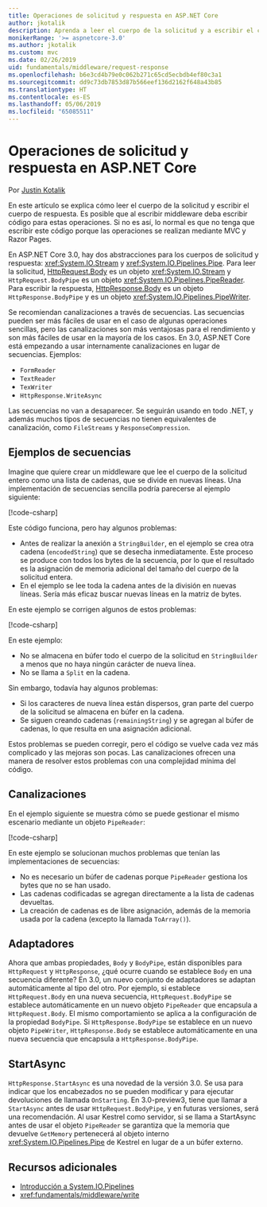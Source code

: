 ```yaml
---
title: Operaciones de solicitud y respuesta en ASP.NET Core
author: jkotalik
description: Aprenda a leer el cuerpo de la solicitud y a escribir el cuerpo de respuesta en ASP.NET Core.
monikerRange: '>= aspnetcore-3.0'
ms.author: jkotalik
ms.custom: mvc
ms.date: 02/26/2019
uid: fundamentals/middleware/request-response
ms.openlocfilehash: b6e3cd4b79e0c062b271c65cd5ecbdb4ef80c3a1
ms.sourcegitcommit: dd9c73db7853d87b566eef136d2162f648a43b85
ms.translationtype: HT
ms.contentlocale: es-ES
ms.lasthandoff: 05/06/2019
ms.locfileid: "65085511"
---
```

# <a name="request-and-response-operations-in-aspnet-core"></a>Operaciones de solicitud y respuesta en ASP.NET Core

Por [Justin Kotalik](https://github.com/jkotalik)

En este artículo se explica cómo leer el cuerpo de la solicitud y escribir el cuerpo de respuesta. Es posible que al escribir middleware deba escribir código para estas operaciones. Si no es así, lo normal es que no tenga que escribir este código porque las operaciones se realizan mediante MVC y Razor Pages.

En ASP.NET Core 3.0, hay dos abstracciones para los cuerpos de solicitud y respuesta: <xref:System.IO.Stream> y <xref:System.IO.Pipelines.Pipe>. Para leer la solicitud, [HttpRequest.Body](xref:Microsoft.AspNetCore.Http.HttpRequest.Body) es un objeto <xref:System.IO.Stream> y `HttpRequest.BodyPipe` es un objeto <xref:System.IO.Pipelines.PipeReader>. Para escribir la respuesta, [HttpResponse.Body](xref:Microsoft.AspNetCore.Http.HttpResponse.Body) es un objeto `HttpResponse.BodyPipe` y es un objeto <xref:System.IO.Pipelines.PipeWriter>.

Se recomiendan canalizaciones a través de secuencias. Las secuencias pueden ser más fáciles de usar en el caso de algunas operaciones sencillas, pero las canalizaciones son más ventajosas para el rendimiento y son más fáciles de usar en la mayoría de los casos. En 3.0, ASP.NET Core está empezando a usar internamente canalizaciones en lugar de secuencias. Ejemplos:

- `FormReader`
- `TextReader`
- `TexWriter`
- `HttpResponse.WriteAsync`

Las secuencias no van a desaparecer. Se seguirán usando en todo .NET, y además muchos tipos de secuencias no tienen equivalentes de canalización, como `FileStreams` y `ResponseCompression`.

## <a name="stream-examples"></a>Ejemplos de secuencias

Imagine que quiere crear un middleware que lee el cuerpo de la solicitud entero como una lista de cadenas, que se divide en nuevas líneas. Una implementación de secuencias sencilla podría parecerse al ejemplo siguiente:

[!code-csharp[](request-response/samples/3.x/RequestResponseSample/Startup.cs?name=GetListOfStringsFromStream)]

Este código funciona, pero hay algunos problemas:

- Antes de realizar la anexión a `StringBuilder`, en el ejemplo se crea otra cadena (`encodedString`) que se desecha inmediatamente. Este proceso se produce con todos los bytes de la secuencia, por lo que el resultado es la asignación de memoria adicional del tamaño del cuerpo de la solicitud entera.
- En el ejemplo se lee toda la cadena antes de la división en nuevas líneas. Sería más eficaz buscar nuevas líneas en la matriz de bytes.

En este ejemplo se corrigen algunos de estos problemas:

[!code-csharp[](request-response/samples/3.x/RequestResponseSample/Startup.cs?name=GetListOfStringsFromStreamMoreEfficient)]

En este ejemplo:

- No se almacena en búfer todo el cuerpo de la solicitud en `StringBuilder` a menos que no haya ningún carácter de nueva línea.
- No se llama a `Split` en la cadena.

Sin embargo, todavía hay algunos problemas:

- Si los caracteres de nueva línea están dispersos, gran parte del cuerpo de la solicitud se almacena en búfer en la cadena.
- Se siguen creando cadenas (`remainingString`) y se agregan al búfer de cadenas, lo que resulta en una asignación adicional.

Estos problemas se pueden corregir, pero el código se vuelve cada vez más complicado y las mejoras son pocas. Las canalizaciones ofrecen una manera de resolver estos problemas con una complejidad mínima del código.

## <a name="pipelines"></a>Canalizaciones

En el ejemplo siguiente se muestra cómo se puede gestionar el mismo escenario mediante un objeto `PipeReader`:

[!code-csharp[](request-response/samples/3.x/RequestResponseSample/Startup.cs?name=GetListOfStringFromPipe)]

En este ejemplo se solucionan muchos problemas que tenían las implementaciones de secuencias:

- No es necesario un búfer de cadenas porque `PipeReader` gestiona los bytes que no se han usado.
- Las cadenas codificadas se agregan directamente a la lista de cadenas devueltas.
- La creación de cadenas es de libre asignación, además de la memoria usada por la cadena (excepto la llamada `ToArray()`).

## <a name="adapters"></a>Adaptadores

Ahora que ambas propiedades, `Body` y `BodyPipe`, están disponibles para `HttpRequest` y `HttpResponse`, ¿qué ocurre cuando se establece `Body` en una secuencia diferente? En 3.0, un nuevo conjunto de adaptadores se adaptan automáticamente al tipo del otro. Por ejemplo, si establece `HttpRequest.Body` en una nueva secuencia, `HttpRequest.BodyPipe` se establece automáticamente en un nuevo objeto `PipeReader` que encapsula a `HttpRequest.Body`. El mismo comportamiento se aplica a la configuración de la propiedad `BodyPipe`. Si `HttpResponse.BodyPipe` se establece en un nuevo objeto `PipeWriter`, `HttpResponse.Body` se establece automáticamente en una nueva secuencia que encapsula a `HttpResponse.BodyPipe`.

## <a name="startasync"></a>StartAsync

`HttpResponse.StartAsync` es una novedad de la versión 3.0. Se usa para indicar que los encabezados no se pueden modificar y para ejecutar devoluciones de llamada `OnStarting`. En 3.0-preview3, tiene que llamar a `StartAsync` antes de usar `HttpRequest.BodyPipe`, y en futuras versiones, será una recomendación. Al usar Kestrel como servidor, si se llama a StartAsync antes de usar el objeto `PipeReader` se garantiza que la memoria que devuelve `GetMemory` pertenecerá al objeto interno <xref:System.IO.Pipelines.Pipe> de Kestrel en lugar de a un búfer externo.

## <a name="additional-resources"></a>Recursos adicionales

- [Introducción a System.IO.Pipelines](https://devblogs.microsoft.com/dotnet/system-io-pipelines-high-performance-io-in-net/)
- <xref:fundamentals/middleware/write>